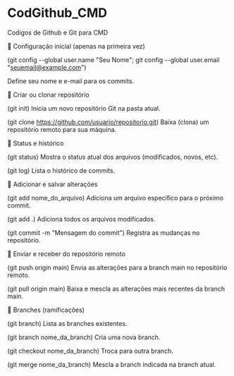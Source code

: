 # CodGithub_CMD
Codigos de Github e Git para CMD

📌 Configuração inicial (apenas na primeira vez)

(git config --global user.name "Seu Nome";
git config --global user.email "seuemail@example.com")

Define seu nome e e-mail para os commits.

📌 Criar ou clonar repositório

(git init)
Inicia um novo repositório Git na pasta atual.

(git clone https://github.com/usuario/repositorio.git)
Baixa (clona) um repositório remoto para sua máquina.

📌 Status e histórico

(git status)
Mostra o status atual dos arquivos (modificados, novos, etc).

(git log)
Lista o histórico de commits.

📌 Adicionar e salvar alterações

(git add nome_do_arquivo)
Adiciona um arquivo específico para o próximo commit.

(git add .)
Adiciona todos os arquivos modificados.

(git commit -m "Mensagem do commit")
Registra as mudanças no repositório.

📌 Enviar e receber do repositório remoto

(git push origin main)
Envia as alterações para a branch main no repositório remoto.

(git pull origin main)
Baixa e mescla as alterações mais recentes da branch main.

📌 Branches (ramificações)

(git branch)
Lista as branches existentes.

(git branch nome_da_branch)
Cria uma nova branch.

(git checkout nome_da_branch)
Troca para outra branch.

(git merge nome_da_branch)
Mescla a branch indicada na branch atual.